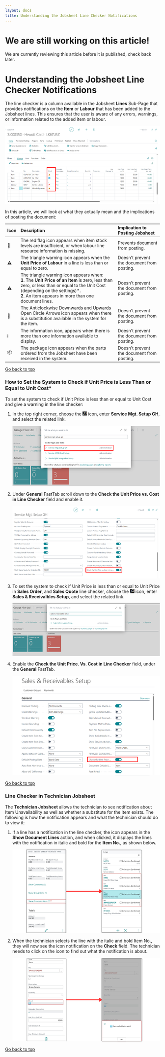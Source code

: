 ```yaml
---
layout: docs
title: Understanding the Jobsheet Line Checker Notifications
---
```


<a name="top"></a>

# We are still working on this article!
We are currently reviewing this article before it is published, check back later.

# Understanding the Jobsheet Line Checker Notifications
The line checker is a column available in the Jobsheet **Lines** Sub-Page that provides notifications on the **Item** or **Labour** that has been added to the Jobsheet lines. This ensures that the user is aware of any errors, warnings, or information related to the added item or labour. 

   ![](media/garagehive-line-checker.png)

In this article, we will look at what they actually mean and the implications of posting the document:

   | Icon | Description                                                                                                                                                                                                                                  | Implication to Posting Jobsheet            |
   | :--- | :------------------------------------------------------------------------------------------------------------------------------------------------------------------------------------------------------------------------------------------- | :----------------------------------------- |
   | 🚩    | The red flag icon appears when item stock levels are insufficient, or when labour line resource information is missing.                                                                                                                      | Prevents document from posting.            |
   | ⚠️    | The triangle warning icon appears when the **Unit Price of Labour** in a line is less than or equal to zero.                                                                                                                                 | Doesn't prevent the document from posting. |
   | ⚠️    | The triangle warning icon appears when: <br> **1**. The **Unit Price of an Item** is zero, less than zero, or less than or equal to the Unit Cost (depending on the settings)*. <br> **2**. An item appears in more than one document lines. | Doesn't prevent the document from posting. |
   | 🔁    | The Anticlockwise Downwards and Upwards Open Circle Arrows icon appears when there is a substitution available in the system for the item.                                                                                                   | Doesn't prevent the document from posting. |
   | ℹ️    | The information icon, appears when there is more than one information available to display.                                                                                                                                                  | Doesn't prevent the document from posting. |
   | 📦    | The package icon appears when the parts ordered from the Jobsheet have been received in the system.                                                                                                                                          | Doesn't prevent the document from posting. |


[Go back to top](#top)

### How to Set the System to Check if Unit Price is Less Than or Equal to Unit Cost*
To set the system to check if Unit Price is less than or equal to Unit Cost and give a warning in the line checker:
1. In the top right corner, choose the ![](media/search_icon.png) icon, enter **Service Mgt. Setup GH**, and select the related link.

   ![](media/garagehive-line-checker-unit-price1.png)

2. Under **General** FastTab scroll down to the **Check the Unit Price vs. Cost in Line Checker** field and enable it.

   ![](media/garagehive-line-checker-unit-price2.png)

3. To set the system to check if Unit Price is less than or equal to Unit Price in **Sales Order**, and **Sales Quote** line checker, choose the ![](media/search_icon.png) icon, enter **Sales & Receivalbles Setup**, and select the related link.

   ![](media/garagehive-line-checker-unit-price3.png)

4. Enable the **Check the Unit Price. Vs. Cost in Line Checker** field, under the **General** FastTab.

   ![](media/garagehive-line-checker-unit-price4.png)


[Go back to top](#top)


### Line Checker in Technician Jobsheet
The **Technician Jobsheet** allows the technician to see notification about Item Unavailability as well as whether a substitute for the item exists. The following is how the notification appears and what the technician should do to view it:
1. If a line has a notification in the line checker, the icon appears in the **Show Document Lines** action, and when clicked, it displays the lines with the notification in italic and bold for the **Item No.**, as shown below.

   ![](media/garagehive-line-checker-technician1.png)

2. When the technician selects the line with the italic and bold Item No., they will now see the icon notification on the **Check** field. The technician needs to click on the icon to find out what the notification is about.

   ![](media/garagehive-line-checker-technician2.png)


[Go back to top](#top)
